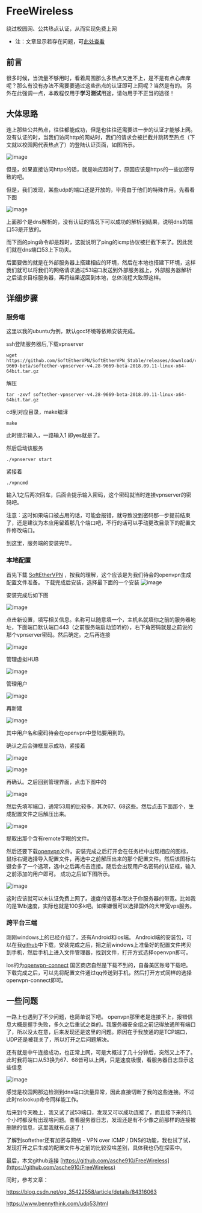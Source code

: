 # FreeWireless
绕过校园网、公共热点认证，从而实现免费上网


* 注：文章显示若存在问题，可[此处查看](https://www.cnblogs.com/asche/p/11449351.html)



## 前言

很多时候，当流量不够用时，看着周围那么多热点又连不上，是不是有点心痒痒呢？那么有没有办法不需要要通过这些热点的认证即可上网呢？当然是有的。
另外在此强调一点，本教程仅用于**学习测试**用途，请勿用于不正当的途径！


## 大体思路

连上那些公共热点，往往都能成功，但是也往往还需要进一步的认证才能够上网。没有认证的时，当我们访问http的网站时，我们的请求会被拦截并跳转至热点（下文就以校园网代表热点了）的登陆认证页面，如图所示。

![image](http://asche.top/asapi/forward?url=https://img2018.cnblogs.com/blog/1470456/201909/1470456-20190902203433234-683910181.png)


但是，如果直接访问https的话，就是响应超时了，原因应该是https的一些加密导致的吧。


但是，我们发现，某些udp的端口还是开放的，毕竟由于他们的特殊作用。先看看下图

![image](http://asche.top/asapi/forward?url=https://img2018.cnblogs.com/blog/1470456/201909/1470456-20190902203811058-1658638662.png)

上面那个是dns解析的，没有认证的情况下可以成功的解析到结果，说明dns的端口53是开放的。

而下面的ping命令却是超时，这就说明了ping的icmp协议被拦截下来了。因此我们就在dns端口53上下功夫。

后面要做的就是在外部服务器上搭建相应的环境，然后在本地也搭建下环境，这样我们就可以将我们的网络请求通过53端口发送到外部服务器上，外部服务器解析之后请求目标服务器，再将结果返回到本地，总体流程大致即这样。

## 详细步骤

### 服务端

这里以我的ubuntu为例，默认gcc环境等依赖安装完成。

ssh登陆服务器后,下载vpnserver

``` 
wget https://github.com/SoftEtherVPN/SoftEtherVPN_Stable/releases/download/v4.28-9669-beta/softether-vpnserver-v4.28-9669-beta-2018.09.11-linux-x64-64bit.tar.gz
```

解压

``` 
tar -zxvf softether-vpnserver-v4.28-9669-beta-2018.09.11-linux-x64-64bit.tar.gz
```

cd到对应目录，make编译

``` 
make
``` 

此时提示输入，一路输入1 即yes就是了。

然后启动该服务
```
./vpnserver start
```

紧接着
```
./vpncmd
```

输入1之后两次回车，后面会提示输入密码，这个密码就当时连接vpnserver的密码吧。

注意：这时如果端口被占用的话，可能会报错，就导致没到密码那一步提前结束了，还是建议为本应用留着那几个端口吧，不行的话可以手动更改目录下的配置文件修改端口。

到这里，服务端的安装完毕。


### 本地配置

首先下载 [SoftEtherVPN](https://github.com/SoftEtherVPN/SoftEtherVPN_Stable/releases/download/v4.28-9669-beta/softether-vpnserver_vpnbridge-v4.28-9669-beta-2018.09.11-windows-x86_x64-intel.exe) ，按我的理解，这个应该是为我们待会的openvpn生成配置文件准备。
下载完成后安装，选择最下面的一个安装
![image](https://img2018.cnblogs.com/blog/1470456/201909/1470456-20190902210622166-1774959716.png)

安装完成后如下图

![image](http://asche.top/asapi/forward?url=https://img2018.cnblogs.com/blog/1470456/201909/1470456-20190902210743223-1221953514.png)

点击新设置，填写相关信息。名称可以随意填一个，主机名就填你之前的服务器地址，下面端口默认端口443（之前服务端启动监听的），右下角密码就是之前说的那个vpnserver密码。然后确定。之后再连接

![image](http://asche.top/asapi/forward?url=https://img2018.cnblogs.com/blog/1470456/201909/1470456-20190902211051780-1327321873.png)

管理虚拟HUB

![image](http://asche.top/asapi/forward?url=https://img2018.cnblogs.com/blog/1470456/201909/1470456-20190902211419325-1851202746.png)

管理用户

![image](http://asche.top/asapi/forward?url=https://img2018.cnblogs.com/blog/1470456/201909/1470456-20190902211502641-158336568.png)


再新建

![image](http://asche.top/asapi/forward?url=https://img2018.cnblogs.com/blog/1470456/201909/1470456-20190902211540186-1445131527.png)

其中用户名和密码待会在openvpn中登陆要用到的。

确认之后会弹框显示成功，紧接着

![image](http://asche.top/asapi/forward?url=https://img2018.cnblogs.com/blog/1470456/201909/1470456-20190902211747096-102358010.png)


![image](http://asche.top/asapi/forward?url=https://img2018.cnblogs.com/blog/1470456/201909/1470456-20190902211811648-1333986281.png)

再确认。之后回到管理界面，点击下图中的

![image](http://asche.top/asapi/forward?url=https://img2018.cnblogs.com/blog/1470456/201909/1470456-20190902211858698-742773328.png)

然后先填写端口，通常53用的比较多，其次67、68这些。然后点击下面那个，生成配置文件之后解压出来。

![image](http://asche.top/asapi/forward?url=https://img2018.cnblogs.com/blog/1470456/201909/1470456-20190902211923569-1447131565.png)


提取出那个含有remote字眼的文件。


然后还要下载[openvpn](https://github.com/asche910/FreeWireless/blob/master/openvpn-install-2.4.7-I607-Win10.exe?raw=true)文件。安装完成之后打开会在任务栏中出现相应的图标，鼠标右键选择导入配置文件，再选中之前解压出来的那个配置文件。然后该图标右键会多了一个选项，选中之后再点击连接。随后会出现用户名密码的认证框，输入之前添加的用户即可。
成功之后如下图所示。

![image](http://asche.top/asapi/forward?url=https://img2018.cnblogs.com/blog/1470456/201909/1470456-20190902213347401-660788147.png)

这时应该就可以未认证免费上网了。速度的话基本取决于你服务器的带宽。比如我的是1Mb速度，实际也就是100多k吧。如果嫌慢可以选择国外的大带宽vps服务。


### 跨平台三端

刚刚windows上的已经介绍了，还有Android和ios端。
Android端的安装包，可以在我[github](https://github.com/asche910/FreeWireless)中下载，安装完成之后，把之前windows上准备好的配置文件拷贝到手机，然后手机上进入文件管理器，找到文件，打开方式选择openvpn即可。

Ios的为[openvpn-connect](https://apps.apple.com/us/app/openvpn-connect/id590379981) 国区商店自然是下载不到的，自备美区账号下载吧。下载完成之后，可以先将配置文件通过qq传送到手机，然后打开方式同样的选择openvpn-connect即可。


## 一些问题

一路上也遇到了不少问题，也简单说下吧。
openvpn那里老是连接不上，报错信息大概是握手失败，多久之后重试之类的。我服务器安全组之前记得放通所有端口了，所以没太在意，后来发现还是这里的问题。原因在于我放通的是TCP端口，UDP还是被我关了，所以打开之后问题解决。

还有就是中午连接成功，也正常上网，可是大概过了几十分钟后，突然又上不了。此时我将端口从53换为67、68皆可以上网，只是速度极慢，看服务器日志显示这些信息

![image](http://asche.top/asapi/forward?url=https://img2018.cnblogs.com/blog/1470456/201909/1470456-20190902215640986-1242248590.png)

感觉是校园网那边检测到dns端口流量异常，因此直接切断了我的这些连接。不过此时nslookup命令同样能工作。

后来到今天晚上，我又试了试53端口，发现又可以成功连接了，而且接下来的几个小时都没有出现啥问题。查看服务器日志，发现还是有不少像之前那样的连接被删除的信息，这里我就有点迷了！

了解到softether还有加密与网络 - VPN over ICMP / DNS的功能，我也试了试，发现打开之后生成的配置文件与之前的比较没啥差别，具体我也仍在探索中。

最后，本文github连接 [https://github.com/asche910/FreeWireless](https://github.com/asche910/FreeWireless) 

同时，参考文章：

https://blog.csdn.net/qq_35422558/article/details/84316063

https://www.bennythink.com/udp53.html




